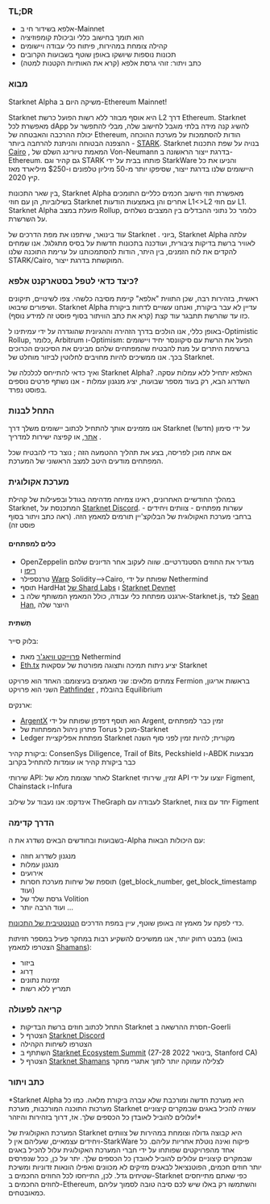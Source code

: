 ### TL;DR

* אלפא בשידור חי ב-Mainnet
* הוא תומך בחישוב כללי וביכולת קומפוזיציה
* קהילה צומחת במהירות, פיתוח כלי עבודה ויישומים
* תכונות נוספות שיושקו באופן שוטף בשבועות הקרובים
* כתב ויתור: זוהי גרסת אלפא (קרא את האותיות הקטנות למטה)

### מבוא

Starknet Alpha משיקה היום ב-Ethereum Mainnet!

Starknet היא אוסף מבוזר ללא רשות הפועל כרשת L2 דרך Ethereum. Starknet מאפשרת לכל dApp להשיג קנה מידה בלתי מוגבל לחישוב שלה, מבלי להתפשר על יכולת ההרכבה והאבטחה של Ethereum, הודות להסתמכות על מערכת ההוכחה ההצפנה הבטוחה והניתנת להרחבה ביותר - [STARK](https://starkware.co/stark/). Starknet בנויה על שפת התכנות [Cairo](https://starkware.co/cairo/) , המאמת טיורינג השלם של Von-Neumann בדרגת ייצור הראשונה ב-Ethereum. גם קהיר וגם STARK פותחו בבית על ידי StarkWare והניעו את כל היישומים שלנו בדרגת ייצור, שסיפקו יותר מ-50 מיליון טלפונים ו-$250 מיליארד מאז קיץ 2020.

בין שאר התכונות, Starknet Alpha מאפשרת חוזי חישוב חכמים כלליים התומכים בשילוביות, הן עם חוזי Starknet אחרים והן באמצעות הודעות L1<>L2 עם חוזי L1. Starknet Alpha פועלת במצב Rollup, כלומר כל נתוני ההבדלים בין המצבים נשלחים על השרשרת.

עוד בינואר, שיתפנו את מפת הדרכים של Starknet [](https://medium.com/starkware/on-the-road-to-starknet-a-permissionless-stark-powered-l2-zk-rollup-83be53640880). ביוני, Starknet Alpha עלתה לאוויר ברשת בדיקות ציבורית, ועודכנה בתכונות חדשות על בסיס מתגלגל. אנו שמחים להקדים את לוח הזמנים, בין היתר, הודות להסתמכותנו על ערימת התוכנה שלנו STARK/Cairo, המוקשחת בדרגת ייצור.

### כיצד כדאי לטפל בסטארקנט אלפא?

ראשית, בזהירות רבה, שכן התווית "אלפא" קיימת מסיבה כלשהי. צפו לשינויים, תיקונים ושיפורים שיבואו. Starknet Alpha עדיין לא עבר ביקורת, ואנחנו עשויים לדחות ביקורת כזו עד שהרשת תתבגר עוד קצת (קרא את כתב הוויתור בסוף פוסט זה למידע נוסף).

באופן כללי, אנו הולכים בדרך הזהירה וההגיונית שהוגדרה על ידי עמיתינו ל-Optimistic Rollup, כלומר, Arbitrum ו-Optimism: הפעל את הרשת עם סיקוונסר יחיד ויישומים ברשימת היתרים על מנת להבטיח שהמפתחים שלהם מבינים את הסיכונים הכרוכים בכך. אנו ממשיכים להיות מחויבים לחלוטין לביזור מוחלט של Starknet.

ואיך כדאי להתייחס לכלכלה של Starknet Alpha? האלפא יתחיל ללא עמלות עסקה. השדרוג הבא, רק בעוד מספר שבועות, יציג מנגנון עמלות - אנו נשתף פרטים נוספים בפוסט נפרד.

### התחל לבנות

אנו מזמינים אותך להתחיל לכתוב יישומים משלך דרך Starknet על ידי סימון (חדש!) [אתר](http://starknet.io/), או קפיצה ישירות למדריך [](https://starknet.io/docs/).

אם אתה מוכן לפריסה, בצע את תהליך ההטמעה הזה [](https://forms.reform.app/starkware/SN-Alpha-Contract-Deployment/l894lu); נוצר כדי להבטיח שכל המפתחים מודעים היטב למצב הראשוני של המערכת.

### מערכת אקולוגית

במהלך החודשיים האחרונים, ראינו צמיחה מדהימה בגודל ובפעילות של קהילת Starknet, המתכנסת על [Starknet Discord](https://discord.gg/uJ9HZTUk2Y). עשרות מפתחים - צוותים ויחידים - ברחבי מערכת האקולוגית של הבלוקצ'יין תורמים למאמץ הזה. (ראה כתב ויתור בסוף פוסט זה)

#### כלים למפתחים

* OpenZeppelin מגדיר את החוזים הסטנדרטיים. שווה לעקוב אחר הדיונים שלהם [ריפו](https://github.com/OpenZeppelin/cairo-contracts/tree/main/contracts) ו [](https://github.com/OpenZeppelin/cairo-contracts/discussions)
* טרנספילר [Warp](https://github.com/NethermindEth/warp) Solidity–>Cairo, שפותח על ידי Nethermind
* תוסף HardHat [של Shard Labs](https://github.com/Shard-Labs/starknet-hardhat-plugin) ו [Starknet Devnet](https://github.com/Shard-Labs/starknet-devnet)
* ארגנט מפתחת כלי עבודה, כולל המאמץ המשותף שלה ב-Starknet.js, לצד [Sean Han](https://twitter.com/seanjameshan), היוצר שלה

#### תַשׁתִית

בלוק סייר:

* [פרוייקט וויאג'ר](http://voyager.online/) מאת Nethermind
* [Eth.tx](https://ethtx.info/) יציע ניתוח תמיכה ותצוגה מפורטת של עסקאות Starknet

צמתים מלאים: שני מאמצים בעיצומם: האחד הוא פרויקט Fermion בראשות אריגון, השני הוא פרויקט [Pathfinder](https://github.com/eqlabs/pathfinder) , בהובלת Equilibrium

ארנקים:

* [ArgentX](https://github.com/argentlabs/argent-x) הוא תוסף דפדפן שפותח על ידי Argent, זמין כבר למפתחים
* פתרון ניהול המפתחות של Torus מוכן ל-Starknet
* Ledger מפתחת אפליקציית Starknet מקורית; להיות זמין לפני סוף השנה

ביקורת קהיר: ConsenSys Diligence, Trail of Bits, Peckshield ו-ABDK מבצעות כבר ביקורת קהיר או עומדות להתחיל בקרוב

שירותי API: לאחר שצומת מלא של Starknet זמין, שירותי API יוצעו על ידי Figment, Chainstack ו-Infura

אינדקס: אנו נעבוד על שילוב TheGraph לעבודה עם Starknet, יחד עם צוות Figment

### הדרך קדימה

בשבועות ובחודשים הבאים נשדרג את ה-Alpha עם היכולות הבאות:

* מנגנון לשדרוג חוזה
* מנגנון עמלות
* אירועים
* תוספת של שיחות מערכת חסרות (get_block_number, get_block_timestamp ועוד)
* גרסת שלד של Volition
* ועוד הרבה יותר …

כדי לפקח על מאמץ זה באופן שוטף, עיין במפת הדרכים [הטנטטיבית של התכונות](https://www.notion.so/starkware/StarkNet-Alpha-Features-Tentative-Roadmap-f2b8f5f25a2d4d1cb3265fb82a098c51).

במבט רחוק יותר, אנו ממשיכים להשקיע רבות במחקר פעיל במספר חזיתות (בואו הצטרפו למאמץ [Shamans](https://community.starknet.io/)):

* ביזור
* דֵרוּג
* זמינות נתונים
* תמריץ ללא רשות

### קריאה לפעולה

* התחל לכתוב חוזים ברשת הבדיקות Starknet חסרת ההרשאה ב-Goerli
* הצטרף ל [Starknet Discord](https://discord.gg/uJ9HZTUk2Y)
* הצטרפו לשיחות הקהילה
* השתתף ב [Starknet Ecosystem Summit](https://www.eventbrite.com/e/starknet-ecosystem-summit-2022-tickets-206671880157) (27-28 בינואר 2022, Stanford CA)
* הצטרף ל [Starknet Shamans](https://community.starknet.io/) לצלילה עמוקה יותר לתוך אתגרי מחקר

### כתב ויתור

\*Starknet Alpha היא מערכת חדשה ומורכבת שלא עברה ביקורת מלאה. כמו כל מערכות התוכנה המורכבות, מערכת Starknet עשויה להכיל באגים שבמקרים קיצוניים עלולים להוביל לאובדן כל הכספים שלך. אז, דרוך בזהירות והיזהר!\*

המערכת האקולוגית של Starknet היא קבוצה גדולה וצומחת במהירות של צוותים ויחידים עצמאיים, שעליהם אין ל-StarkWare פיקוח ואינה נוטלת אחריות עליהם. כל אחד מהפרויקטים שפותחו על ידי חברי המערכת האקולוגית עלול להכיל באגים שבמקרים קיצוניים עלולים להוביל לאובדן כל הכספים שלך. יתר על כן, ככל שנפרסים יותר חוזים חכמים, הפוטנציאל לבאגים מזיקים לא מכוונים ואפילו הונאות זדוניות ומשיכת שטיחים גדל. לכן, התייחסו לכל החוזים החכמים ב-Starknet כפי שאתם מתייחסים לחוזים החכמים ב-Ethereum, והשתמשו רק באלו שיש לכם סיבה טובה לסמוך עליהם כמאובטחים.